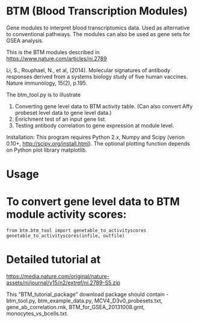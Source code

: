 BTM (Blood Transcription Modules)
=================================

Gene modules to interpret blood transcriptomics data. Used as alternative to conventional pathways.
The modules can also be used as gene sets for GSEA analysis.

This is the BTM modules described in
https://www.nature.com/articles/ni.2789

Li, S., Rouphael, N., et al, (2014).
Molecular signatures of antibody responses derived from a systems biology study of five human vaccines.
Nature immunology, 15(2), p.195.

The btm_tool.py is to illustrate

1. Converting gene level data to BTM activity table. (Can also convert Affy probeset level data to gene level data.)
2. Enrichment test of an input gene list.
3. Testing antibody correlation to gene expression at module level.

Installation:
This program requires Python 2.x, Numpy and Scipy (verion 0.10+, http://scipy.org/install.html).
The optional plotting function depends on Python plot library matplotlib.

Usage
=====

# To convert gene level data to BTM module activity scores:
```
from btm.btm_tool import genetable_to_activityscores
genetable_to_activityscores(infile, outfile)
```

Detailed tutorial at
====================
https://media.nature.com/original/nature-assets/ni/journal/v15/n2/extref/ni.2789-S5.zip

This "BTM_tutorial_package" download package should contain -
btm_tool.py, btm_example_data.py, MCV4_D3v0_probesets.txt,
gene_ab_correlation.rnk, BTM_for_GSEA_20131008.gmt, monocytes_vs_bcells.txt.
